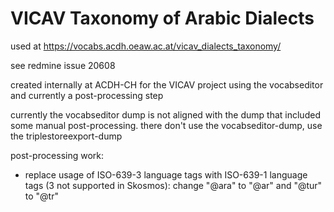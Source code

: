 # VICAV Taxonomy of Arabic Dialects

used at https://vocabs.acdh.oeaw.ac.at/vicav_dialects_taxonomy/

see redmine issue 20608

created internally at ACDH-CH for the VICAV project using the vocabseditor and currently a post-processing step

currently the vocabseditor dump is not aligned with the dump that included some manual post-processing. there don't use the vocabseditor-dump, use the triplestoreexport-dump

post-processing work:
* replace usage of ISO-639-3 language tags with ISO-639-1 language tags (3 not supported in Skosmos): change "@ara" to "@ar" and "@tur" to "@tr"

